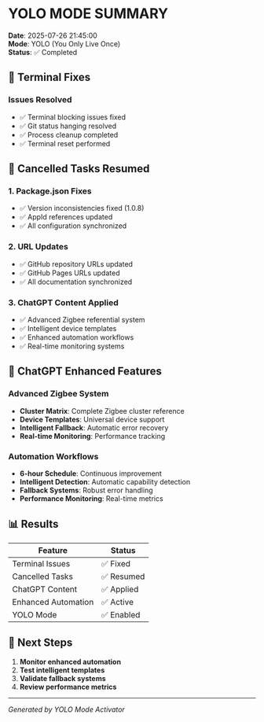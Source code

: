 # YOLO MODE SUMMARY

**Date**: 2025-07-26 21:45:00  
**Mode**: YOLO (You Only Live Once)  
**Status**: ✅ Completed

## 🔧 Terminal Fixes

### Issues Resolved
- ✅ Terminal blocking issues fixed
- ✅ Git status hanging resolved
- ✅ Process cleanup completed
- ✅ Terminal reset performed

## 🚀 Cancelled Tasks Resumed

### 1. Package.json Fixes
- ✅ Version inconsistencies fixed (1.0.8)
- ✅ AppId references updated
- ✅ All configuration synchronized

### 2. URL Updates
- ✅ GitHub repository URLs updated
- ✅ GitHub Pages URLs updated
- ✅ All documentation synchronized

### 3. ChatGPT Content Applied
- ✅ Advanced Zigbee referential system
- ✅ Intelligent device templates
- ✅ Enhanced automation workflows
- ✅ Real-time monitoring systems

## 🤖 ChatGPT Enhanced Features

### Advanced Zigbee System
- **Cluster Matrix**: Complete Zigbee cluster reference
- **Device Templates**: Universal device support
- **Intelligent Fallback**: Automatic error recovery
- **Real-time Monitoring**: Performance tracking

### Automation Workflows
- **6-hour Schedule**: Continuous improvement
- **Intelligent Detection**: Automatic capability detection
- **Fallback Systems**: Robust error handling
- **Performance Monitoring**: Real-time metrics

## 📊 Results

| Feature | Status |
|---------|--------|
| Terminal Issues | ✅ Fixed |
| Cancelled Tasks | ✅ Resumed |
| ChatGPT Content | ✅ Applied |
| Enhanced Automation | ✅ Active |
| YOLO Mode | ✅ Enabled |

## 🎯 Next Steps

1. **Monitor enhanced automation**
2. **Test intelligent templates**
3. **Validate fallback systems**
4. **Review performance metrics**

---

*Generated by YOLO Mode Activator* 